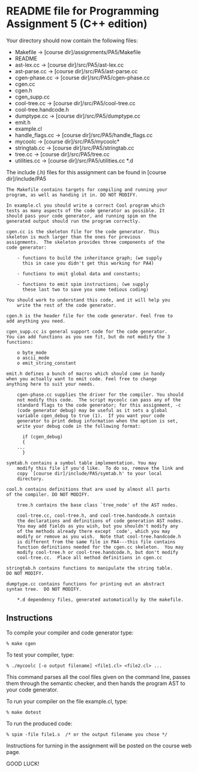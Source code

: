 README file for Programming Assignment 5  (C++ edition)
=======================================================

Your directory should now contain the following files:

- Makefile	      -> [course dir]/assignments/PA5/Makefile
- README
- ast-lex.cc	      -> [course dir]/src/PA5/ast-lex.cc
- ast-parse.cc	      -> [course dir]/src/PA5/ast-parse.cc
- cgen-phase.cc	      -> [course dir]/src/PA5/cgen-phase.cc
- cgen.cc
- cgen.h
- cgen_supp.cc
- cool-tree.cc	      -> [course dir]/src/PA5/cool-tree.cc
- cool-tree.handcode.h
- dumptype.cc	      -> [course dir]/src/PA5/dumptype.cc
- emit.h
- example.cl
- handle_flags.cc      -> [course dir]/src/PA5/handle_flags.cc
- mycoolc	      -> [course dir]/src/PA5/mycoolc*
- stringtab.cc	      -> [course dir]/src/PA5/stringtab.cc
- tree.cc	      -> [course dir]/src/PA5/tree.cc
- utilities.cc	      -> [course dir]/src/PA5/utilities.cc
 *.d

The include (.h) files for this assignment can be found in 
[course dir]/include/PA5

	The Makefile contains targets for compiling and running your
	program, as well as handing it in. DO NOT MODIFY.

	In example.cl you should write a correct Cool program which
	tests as many aspects of the code generator as possible. It
	should pass your code generator, and running spim on the
	generated output should run the program correctly.

	cgen.cc is the skeleton file for the code generator. This
	skeleton is much larger than the ones for previous
	assignments.  The skeleton provides three components of the
	code generator:

		- functions to build the inheritance graph; (we supply
		  this in case you didn't get this working for PA4)

		- functions to emit global data and constants;
		 
		- functions to emit spim instructions; (we supply
		  these last two to save you some tedious coding)

	You should work to understand this code, and it will help you
        write the rest of the code generator.

	cgen.h is the header file for the code generator. Feel free to
	add anything you need.

	cgen_supp.cc is general support code for the code generator.
	You can add functions as you see fit, but do not modify the 3
	functions:

		o byte_mode
		o ascii_mode
		o emit_string_constant

	emit.h defines a bunch of macros which should come in handy
	when you actually want to emit code. Feel free to change
	anything here to suit your needs.

        cgen-phase.cc supplies the driver for the compiler. You should
        not modify this code.  The script mycoolc can pass any of the
        standard flags to the code generator; for this assignment, -c
        (code generator debug) may be useful as it sets a global
        variable cgen_debug to true (1).  If you want your code
        generator to print debug information when the option is set,
        write your debug code in the following format:

	      if (cgen_debug)
	      {
		...
	      }

	symtab.h contains a symbol table implementation. You may
        modify this file if you'd like.  To do so, remove the link and
        copy `[course dir]/include/PA5/symtab.h' to your local
        directory.

	cool.h contains definitions that are used by almost all parts
	of the compiler. DO NOT MODIFY.

        tree.h contains the base class `tree_node' of the AST nodes.

        cool-tree.cc, cool-tree.h, and cool-tree.handcode.h contain
        the declarations and definitions of code generation AST nodes.
        You may add fields as you wish, but you shouldn't modify any
        of the methods already there except `code', which you may
        modify or remove as you wish.  Note that cool-tree.handcode.h
        is different from the same file in PA4---this file contains
        function definitions needed for the cgen.cc skeleton.  You may
        modify cool-tree.h or cool-tree.handcode.h, but don't modify
        cool-tree.cc.  Place all method definitions in cgen.cc

	stringtab.h contains functions to manipulate the string table.
	DO NOT MODIFY.

	dumptype.cc contains functions for printing out an abstract
	syntax tree.  DO NOT MODIFY.

        *.d dependency files, generated automatically by the makefile.

Instructions
------------

To compile your compiler and code generator type:

``` shell
% make cgen
```

To test your compiler, type:

``` shell
% ./mycoolc [-o output filename] <file1.cl> <file2.cl> ...
```

This command parses all the cool files given on the command
line, passes them through the semantic checker, and then hands
the program AST to your code generator.

To run your compiler on the file example.cl, type:

``` shell
% make dotest
```

To run the produced code:

``` shell
% spim -file file1.s  /* or the output filename you chose */
```


Instructions for turning in the assignment will be posted on the
course web page.

GOOD LUCK!

